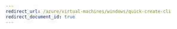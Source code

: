 ```yaml
---
redirect_url: /azure/virtual-machines/windows/quick-create-cli
redirect_document_id: true
---
```

